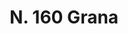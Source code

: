 ---
title: "N. 160 Grana"
permalink: "/edition/plant160/"
plant-name: "N. 160"
plant-number: "160"
plant-xml: "/assets/xml/plant160.xml"
plant-img1: "/assets/img/plant160_verso.jpg"
plant-img2: "/assets/img/plant160.jpg"
plant-title: "N. 160 Grana"
plant-wfo-link: ""
plant-kew-link: ""
plant-taxon-content: ""
layout: single-xml
---